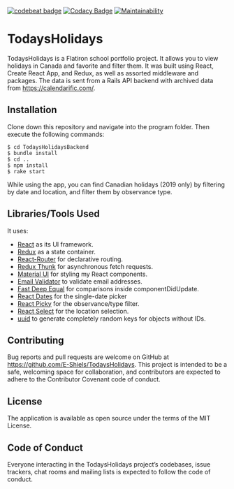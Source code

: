 [![codebeat badge](https://codebeat.co/badges/218717a5-1ebb-4776-a3b8-bb247ca7916f)](https://codebeat.co/projects/github-com-e-shiels-todaysholidays-master)
[![Codacy Badge](https://api.codacy.com/project/badge/Grade/5a66a0ecb300477ebd99f59dd2e9257b)](https://www.codacy.com/app/E-Shiels/TodaysHolidays?utm_source=github.com&amp;utm_medium=referral&amp;utm_content=E-Shiels/TodaysHolidays&amp;utm_campaign=Badge_Grade)
[![Maintainability](https://api.codeclimate.com/v1/badges/8bb6c17f568cdf94c1a2/maintainability)](https://codeclimate.com/github/E-Shiels/TodaysHolidays/maintainability)

# TodaysHolidays #

TodaysHolidays is a Flatiron school portfolio project. It allows you to view holidays in Canada and favorite and filter them.
It was built using React, Create React App, and Redux, as well as assorted middleware and packages. The data is sent from a Rails API backend with archived data from <https://calendarific.com/>.

## Installation ##

Clone down this repository and navigate into the program folder. Then execute the following commands:

```
$ cd TodaysHolidaysBackend
$ bundle install
$ cd ..
$ npm install
$ rake start
```

While using the app, you can find Canadian holidays (2019 only) by filtering by date and location, and filter them by observance type.

## Libraries/Tools Used ##

It uses:
* [React](https://github.com/facebook/react) as its UI framework.
* [Redux](https://github.com/reduxjs/redux) as a state container.
* [React-Router](https://github.com/ReactTraining/react-router) for declarative routing.
* [Redux Thunk](https://github.com/reduxjs/redux-thunk) for asynchronous fetch requests.
* [Material UI](https://github.com/mui-org/material-ui) for styling my React components.
* [Email Validator](https://github.com/manishsaraan/email-validator) to validate email addresses.
* [Fast Deep Equal](https://github.com/epoberezkin/fast-deep-equal) for comparisons inside componentDidUpdate.
* [React Dates](https://github.com/airbnb/react-dates) for the single-date picker
* [React Picky](https://github.com/Aidurber/react-picky) for the observance/type filter.
* [React Select](https://github.com/JedWatson/react-select) for the location selection.
* [uuid](https://github.com/kelektiv/node-uuid) to generate completely random keys for objects without IDs.


## Contributing ##

Bug reports and pull requests are welcome on GitHub at <https://github.com/E-Shiels/TodaysHolidays>.
This project is intended to be a safe, welcoming space for collaboration, and contributors are expected to adhere to the Contributor Covenant code of conduct.

## License ##

The application is available as open source under the terms of the MIT License.

## Code of Conduct ##

Everyone interacting in the TodaysHolidays project’s codebases, issue trackers,
chat rooms and mailing lists is expected to follow the code of conduct.
